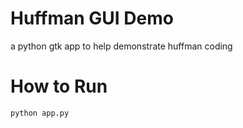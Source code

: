 # Huffman GUI Demo

a python gtk app to help demonstrate huffman coding

# How to Run

`python app.py`